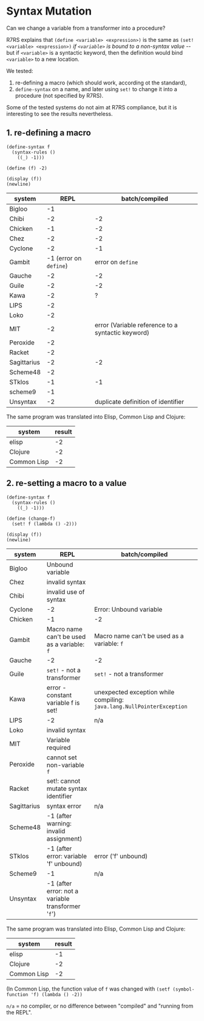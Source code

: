 # Syntax Mutation

Can we change a variable from a transformer into a procedure?

R7RS explains that `(define <variable> <expression>)` is the same as
`(set! <variable> <expression>)`
*if `<variable>` is bound to a non-syntax value* -- but if `<variable>`
is a syntactic keyword, then the definition would bind `<variable>`
to a new location.

We tested:

1. re-defining a macro (which should work, according ot the standard),
2. `define-syntax` on a name, and later using `set!` to change it into a procedure
   (not specified by R7RS).

Some of the tested systems do not aim at R7RS compliance, but it is interesting 
to see the results nevertheless.

## 1. re-defining a macro

```
(define-syntax f
  (syntax-rules ()
    ((_) -1)))

(define (f) -2)

(display (f))
(newline)
```

|system  | REPL | batch/compiled |
|--------|---|---|
|Bigloo  | -1 |    |
|Chibi   | -2 | -2 |
|Chicken | -1 | -2 |
|Chez    | -2 | -2 |
|Cyclone | -2 | -1 |
|Gambit  | -1 (error on `define`) | error on `define` |
|Gauche  | -2 | -2 |
|Guile   | -2 | -2 |
|Kawa    | -2 |  ? |
|LIPS    | -2 |    |
|Loko    | -2 |    |
|MIT     | -2 | error (Variable reference to a syntactic keyword) |
|Peroxide| -2 | |
|Racket  | -2 |    |
|Sagittarius | -2 | -2 |
|Scheme48| -2 |    |
|STklos  | -1 | -1 |
|scheme9 | -1 |    |
|Unsyntax| -2 | duplicate definition of identifier |

The same program was translated into Elisp, Common Lisp and Clojure:

|system|result|
|---|---|
|elisp| -2 |
|Clojure| -2 |
|Common Lisp| -2 |

## 2. re-setting a macro to a value

```
(define-syntax f
  (syntax-rules ()
    ((_) -1)))

(define (change-f)
  (set! f (lambda () -2)))

(display (f))
(newline)
```

|system | REPL | batch/compiled |
|-------|-------------|----------|
|Bigloo | Unbound variable |  |
|Chez   | invalid syntax | |
|Chibi  | invalid use of syntax |  |
|Cyclone| -2          | Error: Unbound variable |
|Chicken| -1          | -2 |
|Gambit | Macro name can't be used as a variable: `f` | Macro name can't be used as a variable: `f`|
|Gauche | -2          | -2 |
|Guile  | `set!` - not a transformer | `set!` - not a transformer |
|Kawa   | error - constant variable f is set!          | unexpected exception while compiling: `java.lang.NullPointerException` |
|LIPS   | -2 | n/a |
|Loko   | invalid syntax | |
|MIT    | Variable required | |
|Peroxide| cannot set non-variable `f` | |
|Racket | set!: cannot mutate syntax identifier | |
|Sagittarius | syntax error | n/a |
|Scheme48| -1 (after warning: invalid assignment) | |
|STklos | -1  (after error: variable 'f' unbound)        | error ('f' unbound) |
|Scheme9   | -1          | n/a |
|Unsyntax| -1 (after error: not a variable transformer '`f`') | |

The same program was translated into Elisp, Common Lisp and Clojure:

|system|result|
|---|---|
|elisp| -1 |
|Clojure| -2 |
|Common Lisp| -2 |

(In Common Lisp, the function value of `f` was changed with `(setf (symbol-function 'f) (lambda () -2))`

`n/a` = no compiler, or no difference between "compiled" and "running from the REPL".
